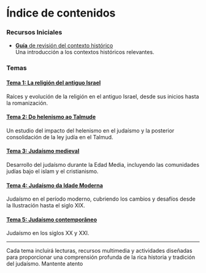 # Índice de contenidos

### Recursos Iniciales

- [**Guía** de revisión del contexto histórico](./apuntes/jdmo_repaso.md)  
  Una introducción a los contextos históricos relevantes.

### Temas

#### [Tema 1: La religión del antiguo Israel](apuntes/t1/index.md)
  
  Raíces y evolución de la religión en el antiguo Israel, desde sus inicios hasta la romanización.

#### [Tema 2: Do helenismo ao Talmude](apuntes/t2/index.md)

  Un estudio del impacto del helenismo en el judaísmo y la posterior consolidación de la ley judía en el Talmud.

#### [Tema 3: Judaísmo medieval](apuntes/t3/index.md)  

  Desarrollo del judaísmo durante la Edad Media, incluyendo las comunidades judías bajo el islam y el cristianismo.

#### [Tema 4: Judaísmo da Idade Moderna](apuntes/t4/index.md)

  Judaísmo en el período moderno, cubriendo los cambios y desafíos desde la Ilustración hasta el siglo XIX.

#### [Tema 5: Judaísmo contemporâneo](apuntes/t5/index.md)

  Judaísmo en los siglos XX y XXI.

---

Cada tema incluirá lecturas, recursos multimedia y actividades diseñadas para proporcionar una comprensión profunda de la rica historia y tradición del judaísmo. Mantente atento
